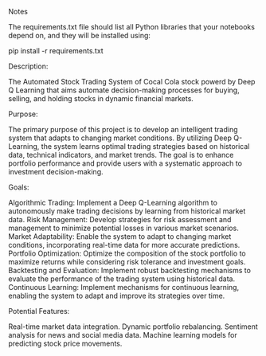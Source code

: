 Notes

The requirements.txt file should list all Python libraries that your notebooks depend on, and they will be installed using:

pip install -r requirements.txt

Description:

The Automated Stock Trading System of Cocal Cola stock powerd by Deep Q Learning that aims automate decision-making processes for buying, selling, and holding stocks in dynamic financial markets.

Purpose:

The primary purpose of this project is to develop an intelligent trading system that adapts to changing market conditions. By utilizing Deep Q-Learning, the system learns optimal trading strategies based on historical data, technical indicators, and market trends. The goal is to enhance portfolio performance and provide users with a systematic approach to investment decision-making.

Goals:

Algorithmic Trading: Implement a Deep Q-Learning algorithm to autonomously make trading decisions by learning from historical market data.
Risk Management: Develop strategies for risk assessment and management to minimize potential losses in various market scenarios.
Market Adaptability: Enable the system to adapt to changing market conditions, incorporating real-time data for more accurate predictions.
Portfolio Optimization: Optimize the composition of the stock portfolio to maximize returns while considering risk tolerance and investment goals.
Backtesting and Evaluation: Implement robust backtesting mechanisms to evaluate the performance of the trading system using historical data.
Continuous Learning: Implement mechanisms for continuous learning, enabling the system to adapt and improve its strategies over time.

Potential Features:

Real-time market data integration.
Dynamic portfolio rebalancing.
Sentiment analysis for news and social media data.
Machine learning models for predicting stock price movements.